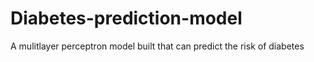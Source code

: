 # Diabetes-prediction-model
A mulitlayer perceptron model built that can predict the risk of diabetes
